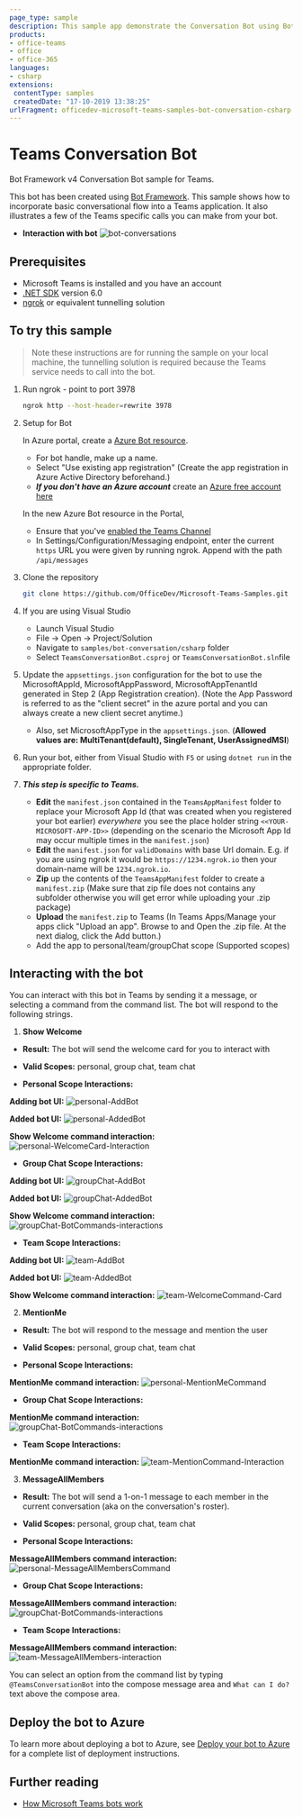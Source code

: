 ```yaml
---
page_type: sample
description: This sample app demonstrate the Conversation Bot using Bot Framework v4
products:
- office-teams
- office
- office-365
languages:
- csharp
extensions:
 contentType: samples
 createdDate: "17-10-2019 13:38:25"
urlFragment: officedev-microsoft-teams-samples-bot-conversation-csharp
---
```


# Teams Conversation Bot

Bot Framework v4 Conversation Bot sample for Teams.

This bot has been created using [Bot Framework](https://dev.botframework.com). This sample shows
how to incorporate basic conversational flow into a Teams application. It also illustrates a few of the Teams specific calls you can make from your bot.

- **Interaction with bot**
![bot-conversations ](Images/bot-conversations.gif)

## Prerequisites

- Microsoft Teams is installed and you have an account
- [.NET SDK](https://dotnet.microsoft.com/download) version 6.0
- [ngrok](https://ngrok.com/) or equivalent tunnelling solution

## To try this sample

> Note these instructions are for running the sample on your local machine, the tunnelling solution is required because
the Teams service needs to call into the bot.

1) Run ngrok - point to port 3978

    ```bash
    ngrok http --host-header=rewrite 3978
    ```

1) Setup for Bot

   In Azure portal, create a [Azure Bot resource](https://docs.microsoft.com/en-us/azure/bot-service/bot-service-quickstart-registration).
    - For bot handle, make up a name.
    - Select "Use existing app registration" (Create the app registration in Azure Active Directory beforehand.)
    - __*If you don't have an Azure account*__ create an [Azure free account here](https://azure.microsoft.com/en-us/free/)
    
   In the new Azure Bot resource in the Portal, 
    - Ensure that you've [enabled the Teams Channel](https://learn.microsoft.com/en-us/azure/bot-service/channel-connect-teams?view=azure-bot-service-4.0)
    - In Settings/Configuration/Messaging endpoint, enter the current `https` URL you were given by running ngrok. Append with the path `/api/messages`

1) Clone the repository

    ```bash
    git clone https://github.com/OfficeDev/Microsoft-Teams-Samples.git
    ```

1) If you are using Visual Studio
   - Launch Visual Studio
   - File -> Open -> Project/Solution
   - Navigate to `samples/bot-conversation/csharp` folder
   - Select `TeamsConversationBot.csproj` or `TeamsConversationBot.sln`file

1) Update the `appsettings.json` configuration for the bot to use the MicrosoftAppId, MicrosoftAppPassword, MicrosoftAppTenantId generated in Step 2 (App Registration creation). (Note the App Password is referred to as the "client secret" in the azure portal and you can always create a new client secret anytime.)
    - Also, set MicrosoftAppType in the `appsettings.json`. (**Allowed values are: MultiTenant(default), SingleTenant, UserAssignedMSI**)

1) Run your bot, either from Visual Studio with `F5` or using `dotnet run` in the appropriate folder.

1) __*This step is specific to Teams.*__
    - **Edit** the `manifest.json` contained in the  `TeamsAppManifest` folder to replace your Microsoft App Id (that was created when you registered your bot earlier) *everywhere* you see the place holder string `<<YOUR-MICROSOFT-APP-ID>>` (depending on the scenario the Microsoft App Id may occur multiple times in the `manifest.json`)
    - **Edit** the `manifest.json` for `validDomains` with base Url domain. E.g. if you are using ngrok it would be `https://1234.ngrok.io` then your domain-name will be `1234.ngrok.io`.
    - **Zip** up the contents of the `TeamsAppManifest` folder to create a `manifest.zip` (Make sure that zip file does not contains any subfolder otherwise you will get error while uploading your .zip package)
    - **Upload** the `manifest.zip` to Teams (In Teams Apps/Manage your apps click "Upload an app". Browse to and Open the .zip file. At the next dialog, click the Add button.)
    - Add the app to personal/team/groupChat scope (Supported scopes)


## Interacting with the bot

You can interact with this bot in Teams by sending it a message, or selecting a command from the command list. The bot will respond to the following strings.

1. **Show Welcome**
  - **Result:** The bot will send the welcome card for you to interact with
  - **Valid Scopes:** personal, group chat, team chat

  - **Personal Scope Interactions:**

   **Adding bot UI:**
  ![personal-AddBot ](Images/personal-AddBot.png)

   **Added bot UI:**
  ![personal-AddedBot ](Images/personal-AddedBot.png)

   **Show Welcome command interaction:**
  ![personal-WelcomeCard-Interaction ](Images/personal-WelcomeCard-Interaction.png)

   - **Group Chat Scope Interactions:**

   **Adding bot UI:**
  ![groupChat-AddBot ](Images/groupChat-AddBot.png)

   **Added bot UI:**
  ![groupChat-AddedBot ](Images/groupChat-AddedBot.png)

   **Show Welcome command interaction:**
  ![groupChat-BotCommands-interactions ](Images/groupChat-BotCommands-interactions.png)

  - **Team Scope Interactions:**

   **Adding bot UI:**
  ![team-AddBot ](Images/team-AddBot.png)

   **Added bot UI:**
  ![team-AddedBot ](Images/team-AddedBot.png)

   **Show Welcome command interaction:**
  ![team-WelcomeCommand-Card ](Images/team-WelcomeCommand-Card.png)

2. **MentionMe**
  - **Result:** The bot will respond to the message and mention the user
  - **Valid Scopes:** personal, group chat, team chat

  - **Personal Scope Interactions:**

   **MentionMe command interaction:**
  ![personal-MentionMeCommand ](Images/personal-MentionMeCommand.png)

   - **Group Chat Scope Interactions:**

   **MentionMe command interaction:**
  ![groupChat-BotCommands-interactions ](Images/groupChat-BotCommands-interactions.png)

  - **Team Scope Interactions:**

   **MentionMe command interaction:**
  ![team-MentionCommand-Interaction ](Images/team-MentionCommand-Interaction.png)

3. **MessageAllMembers**
  - **Result:** The bot will send a 1-on-1 message to each member in the current conversation (aka on the conversation's roster).
  - **Valid Scopes:** personal, group chat, team chat

  - **Personal Scope Interactions:**

   **MessageAllMembers command interaction:**
  ![personal-MessageAllMembersCommand ](Images/personal-MessageAllMembersCommand.png)

   - **Group Chat Scope Interactions:**

   **MessageAllMembers command interaction:**
  ![groupChat-BotCommands-interactions ](Images/groupChat-BotCommands-interactions.png)

  - **Team Scope Interactions:**

   **MessageAllMembers command interaction:**
  ![team-MessageAllMembers-interaction ](Images/team-MessageAllMembers-interaction.png)

You can select an option from the command list by typing ```@TeamsConversationBot``` into the compose message area and ```What can I do?``` text above the compose area.

## Deploy the bot to Azure

To learn more about deploying a bot to Azure, see [Deploy your bot to Azure](https://aka.ms/azuredeployment) for a complete list of deployment instructions.

## Further reading

- [How Microsoft Teams bots work](https://docs.microsoft.com/en-us/azure/bot-service/bot-builder-basics-teams?view=azure-bot-service-4.0&tabs=javascript)

